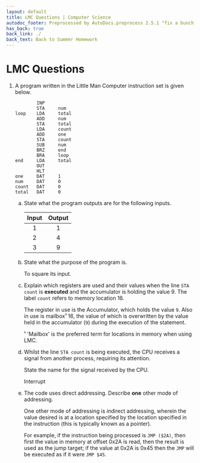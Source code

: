```yaml
---
layout: default
title: LMC Questions | Computer Science
autodoc_footer: Preprocessed by AutoDocs.preprocess 2.5.1 "fix a bunch of bugs" ⓒ Starwort, 2020
has_back: true
back_link: ./
back_text: Back to Summer Homework
---
```


<style>
ol ol {
    list-style-type: lower-alpha;
}
ol ol ol {
    list-style-type: lower-roman;
}
ol ol ol ol {
    list-style-type: decimal;
}
li:empty {
   position: absolute !important;
   top: -9999px !important;
   left: -9999px !important;
}
</style>

# LMC Questions

1. A program written in the Little Man Computer instruction set is given below.

    ```LMC
            INP
            STA     num
    loop    LDA     total
            ADD     num
            STA     total
            LDA     count
            ADD     one
            STA     count
            SUB     num
            BRZ     end
            BRA     loop
    end     LDA     total
            OUT
            HLT
    one     DAT     1
    num     DAT     0
    count   DAT     0
    total   DAT     0
    ```

    1. State what the program outputs are for the following inputs.

        Input | Output
        :---: | :----:
        1     | 1
        2     | 4
        3     | 9
    2. State what the purpose of the program is.

        To square its input.
    3. Explain which registers are used and their values when the line `STA count` is **executed** and the accumulator is holding the value 9. The label `count` refers to memory location 16.

        The register in use is the Accumulator, which holds the value `9`. Also in use is mailbox¹ 16, the value of which is overwritten by the value held in the accumulator (`9`) during the execution of the statement.

        ¹ 'Mailbox' is the preferred term for locations in memory when using LMC.

    4. Whilst the line `STA count` is being executed, the CPU receives a signal from another process, requiring its attention.

        State the name for the signal received by the CPU.

        Interrupt
    5. The code uses direct addressing. Describe **one** other mode of addressing.

        One other mode of addressing is *in*direct addressing, wherein the value desired is at a location specified by the location specified in the instruction (this is typically known as a pointer).

        For example, if the instruction being processed is `JMP ($2A)`, then first the value in memory at offset 0x2A is read, then the result is used as the jump target; if the value at 0x2A is 0x45 then the `JMP` will be executed as if it were `JMP $45`.
